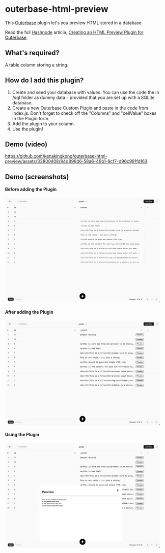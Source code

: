 # outerbase-html-preview

This [Outerbase](https://outerbase.com/) plugin let's you preview HTML stored in a database.

Read the full [Hashnode](https://hashnode.com/) article, [Creating an HTML Preview Plugin for Outerbase](https://makenakong.hashnode.dev/outerbase-plugin-creating-an-html-preview-plugin).

## What's required?

A table column storing a string.

## How do I add this plugin?

1. Create and seed your database with values. You can use the code the in /sql folder as dummy data - provided that you are set up with a SQLite database.
2. Create a new Outerbase Custom Plugin and paste in the code from index.js. Don't forget to check off the "Columns" and "cellValue" boxes in the Plugin form.
3. Add the plugin to your column.
4. Use the plugin!


## Demo (video)
https://github.com/kenakingkong/outerbase-html-preview/assets/33800408/84d898d6-58a6-49b1-9cf7-d96c991fd163

## Demo (screenshots)

#### Before adding the Plugin

![Screenshot of the table before adding the plugin](/demo/outerbase-plugin-html-preview-img-before.png "Before adding the Plugin")

#### After adding the Plugin

![Screenshot of the table after adding the plugin](/demo/outerbase-plugin-html-preview-img-after.png "After adding the plugin")

#### Using the Plugin

![Screenshot of the table while using the plugin](/demo/outerbase-plugin-html-preview-img-during.png "Using the plugin")
